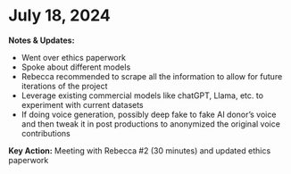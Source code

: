 # July 18, 2024

**Notes & Updates:** 
- Went over ethics paperwork
- Spoke about different models 
- Rebecca recommended to scrape all the information to allow for future iterations of the project
- Leverage existing commercial models like chatGPT, Llama, etc. to experiment with current datasets 
- If doing voice generation, possibly deep fake to fake AI donor’s voice and then tweak it in post productions to anonymized the original voice contributions

**Key Action:** Meeting with Rebecca #2 (30 minutes) and updated ethics paperwork